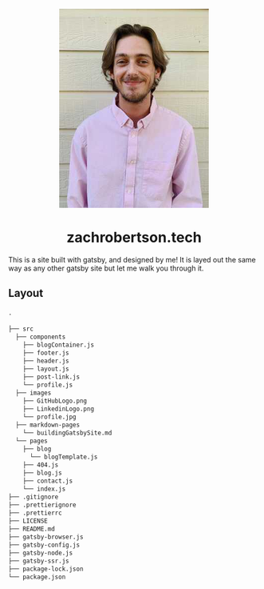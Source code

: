 
<p align="center">
  <a href="https://www.zachrobertson.tech">
    <div border-radius="50%" align="center">
      <img alt="Profile" src="./src/images/profile.jpg" />
    </div>
  </a>
</p>
<h1 align="center">
  zachrobertson.tech
</h1>

This is a site built with gatsby, and designed by me!
It is layed out the same way as any other gatsby site but let me walk you through it.

## Layout

    .
    
    ├── src
      ├── components
        ├── blogContainer.js
        ├── footer.js
        ├── header.js
        ├── layout.js
        ├── post-link.js
        └── profile.js
      ├── images
        ├── GitHubLogo.png
        ├── LinkedinLogo.png
        └── profile.jpg
      ├── markdown-pages
        └── buildingGatsbySite.md
      └── pages
        ├── blog
          └── blogTemplate.js
        ├── 404.js
        ├── blog.js
        ├── contact.js
        └── index.js
    ├── .gitignore
    ├── .prettierignore
    ├── .prettierrc
    ├── LICENSE
    ├── README.md
    ├── gatsby-browser.js
    ├── gatsby-config.js
    ├── gatsby-node.js
    ├── gatsby-ssr.js
    ├── package-lock.json
    └── package.json
    